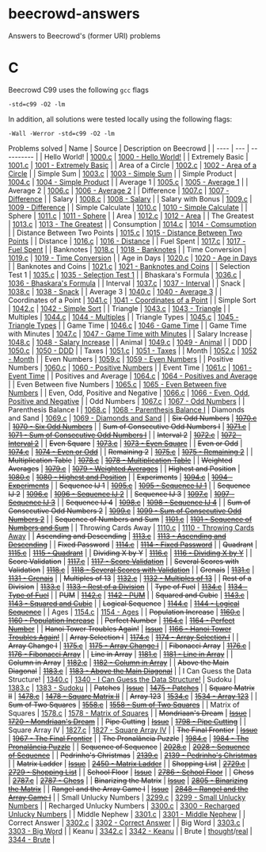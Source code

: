 # beecrowd-answers
Answers to Beecrowd's (former URI) problems

# C

Beecrowd C99 uses the following `gcc` flags

`-std=c99 -O2 -lm`

In addition, all solutions were tested locally using the following flags:

`-Wall -Werror -std=c99 -O2 -lm`

Problems solved
| Name | Source | Description on Beecrowd |
| ---- | --- | ---------- |
| Hello World! | [1000.c](src/C/1000.c) | [1000 - Hello World!](https://judge.beecrowd.com/en/problems/view/1000) |
| Extremely Basic | [1001.c](src/C/1001.c) | [1001 - Extremely Basic](https://judge.beecrowd.com/en/problems/view/1001) |
| Area of a Circle | [1002.c](src/C/1002.c) | [1002 - Area of a Circle](https://judge.beecrowd.com/en/problems/view/1002) |
| Simple Sum | [1003.c](src/C/1003.c) | [1003 - Simple Sum](https://judge.beecrowd.com/en/problems/view/1003) |
| Simple Product | [1004.c](src/C/1004.c) | [1004 - Simple Product](https://judge.beecrowd.com/en/problems/view/1004) |
| Average 1 | [1005.c](src/C/1005.c) | [1005 - Average 1](https://judge.beecrowd.com/en/problems/view/1005) |
| Average 2 | [1006.c](src/C/1006.c) | [1006 - Average 2](https://judge.beecrowd.com/en/problems/view/1006) |
| Difference | [1007.c](src/C/1007.c) | [1007 - Difference](https://judge.beecrowd.com/en/problems/view/1007) |
| Salary | [1008.c](src/C/1008.c) | [1008 - Salary](https://judge.beecrowd.com/en/problems/view/1008) |
| Salary with Bonus | [1009.c](src/C/1009.c) | [1009 - Difference](https://judge.beecrowd.com/en/problems/view/1009) |
| Simple Calculate | [1010.c](src/C/1010.c) | [1010 - Simple Calculate](https://judge.beecrowd.com/en/problems/view/1010) |
| Sphere | [1011.c](src/C/1011.c) | [1011 - Sphere](https://judge.beecrowd.com/en/problems/view/1011) |
| Area | [1012.c](src/C/1012.c) | [1012 - Area](https://judge.beecrowd.com/en/problems/view/1012) |
| The Greatest | [1013.c](src/C/1013.c) | [1013 - The Greatest](https://judge.beecrowd.com/en/problems/view/1013) |
| Consumption | [1014.c](src/C/1014.c) | [1014 - Comsumption](https://judge.beecrowd.com/en/problems/view/1014) |
| Distance Between Two Points | [1015.c](src/C/1015.c) | [1015 - Distance Between Two Points](https://judge.beecrowd.com/en/problems/view/1015) |
| Distance | [1016.c](src/C/1016.c) | [1016 - Distance](https://judge.beecrowd.com/en/problems/view/1016) |
| Fuel Spent | [1017.c](src/C/1017.c) | [1017 - Fuel Spent](https://judge.beecrowd.com/en/problems/view/1017) |
| Banknotes | [1018.c](src/C/1018.c) | [1018 - Banknotes](https://judge.beecrowd.com/en/problems/view/1018) |
| Time Conversion | [1019.c](src/C/1019.c) | [1019 - Time Conversion](https://judge.beecrowd.com/en/problems/view/1019) |
| Age in Days | [1020.c](src/C/1020.c) | [1020 - Age in Days](https://judge.beecrowd.com/en/problems/view/1020) |
| Banknotes and Coins | [1021.c](src/C/1021.c) | [1021 - Banknotes and Coins](https://judge.beecrowd.com/en/problems/view/1021) |
| Selection Test 1 | [1035.c](src/C/1035.c) | [1035 - Selection Test 1](https://judge.beecrowd.com/en/problems/view/1035) |
| Bhaskara's Formula | [1036.c](src/C/1036.c) | [1036 - Bhaskara's Formula](https://judge.beecrowd.com/en/problems/view/1036) |
| Interval | [1037.c](src/C/1037.c) | [1037 - Interval](https://judge.beecrowd.com/en/problems/view/1037) |
| Snack | [1038.c](src/C/1038.c) | [1038 - Snack](https://judge.beecrowd.com/en/problems/view/1038) |
| Average 3 | [1040.c](src/C/1040.c) | [1040 - Average 3](https://judge.beecrowd.com/en/problems/view/1040) |
| Coordinates of a Point | [1041.c](src/C/1041.c) | [1041 - Coordinates of a Point](https://judge.beecrowd.com/en/problems/view/1041) |
| Simple Sort | [1042.c](src/C/1042.c) | [1042 - Simple Sort](https://judge.beecrowd.com/en/problems/view/1042) |
| Triangle | [1043.c](src/C/1043.c) | [1043 - Triangle](https://judge.beecrowd.com/en/problems/view/1043) |
| Multiples | [1044.c](src/C/1044.c) | [1044 - Multiples](https://judge.beecrowd.com/en/problems/view/1044) |
| Triangle Types | [1045.c](src/C/1045.c) | [1045 - Triangle Types](https://judge.beecrowd.com/en/problems/view/1045) |
| Game Time | [1046.c](src/C/1046.c) | [1046 - Game Time](https://judge.beecrowd.com/en/problems/view/1046) |
| Game Time with Minutes | [1047.c](src/C/1047.c) | [1047 - Game Time with Minutes](https://judge.beecrowd.com/en/problems/view/1047) |
| Salary Increase | [1048.c](src/C/1048.c) | [1048 - Salary Increase](https://judge.beecrowd.com/en/problems/view/1048) |
| Animal | [1049.c](src/C/1049.c) | [1049 - Animal](https://judge.beecrowd.com/en/problems/view/1049) |
| DDD | [1050.c](src/C/1050.c) | [1050 - DDD](https://judge.beecrowd.com/en/problems/view/1050) |
| Taxes | [1051.c](src/C/1051.c) | [1051 - Taxes](https://judge.beecrowd.com/en/problems/view/1051) |
| Month | [1052.c](src/C/1052.c) | [1052 - Month](https://judge.beecrowd.com/en/problems/view/1052) |
| Even Numbers | [1059.c](src/C/1059.c) | [1059 - Even Numbers](https://judge.beecrowd.com/en/problems/view/1059) |
| Positive Numbers | [1060.c](src/C/1060.c) | [1060 - Positive Numbers](https://judge.beecrowd.com/en/problems/view/1060) |
| Event Time | [1061.c](src/C/1061.c) | [1061 - Event Time](https://judge.beecrowd.com/en/problems/view/1061) |
| Positives and Average | [1064.c](src/C/1064.c) | [1064 - Positives and Average](https://judge.beecrowd.com/en/problems/view/1064) |
| Even Between five Numbers | [1065.c](src/C/1065.c) | [1065 - Even Between five Numbers](https://judge.beecrowd.com/en/problems/view/1065) |
| Even, Odd, Positive and Negative | [1066.c](src/C/1066.c) | [1066 - Even, Odd, Positive and Negative](https://judge.beecrowd.com/en/problems/view/1066) |
| Odd Numbers | [1067.c](src/C/1067.c) | [1067 - Odd Numbers](https://judge.beecrowd.com/en/problems/view/1067) |
| Parenthesis Balance I | [1068.c](src/C/1068.c) | [1068 - Parenthesis Balance I](https://judge.beecrowd.com/en/problems/view/1068)
| Diamonds and Sand | [1069.c](src/C/1069.c) | [1069 - Diamonds and Sand](https://judge.beecrowd.com/en/problems/view/1069) |
| ~~Six Odd Numbers~~ | ~~[1070.c](src/C/1070.c)~~ | ~~[1070 - Six Odd Numbers](https://judge.beecrowd.com/en/problems/view/1070)~~ |
| ~~Sum of Consecutive Odd Numbers I~~ | ~~[1071.c](src/C/1071.c)~~ | ~~[1071 - Sum of Consecutive Odd Numbers I](https://judge.beecrowd.com/en/problems/view/1071)~~ |
| ~~Interval 2~~ | ~~[1072.c](src/C/1072.c)~~ | ~~[1072 - Interval 2](https://judge.beecrowd.com/en/problems/view/1072)~~ |
| ~~Even Square~~ | ~~[1073.c](src/C/1073.c)~~ | ~~[1073 - Even Square](https://judge.beecrowd.com/en/problems/view/1073)~~ |
| ~~Even or Odd~~ | ~~[1074.c](src/C/1074.c)~~ | ~~[1074 - Even or Odd](https://judge.beecrowd.com/en/problems/view/1074)~~ |
| ~~Remaining 2~~ | ~~[1075.c](src/C/1075.c)~~ | ~~[1075 - Remaining 2](https://judge.beecrowd.com/en/problems/view/1075)~~ |
| ~~Multiplication Table~~ | ~~[1078.c](src/C/1078.c)~~ | ~~[1078 - Multiplication Table](https://judge.beecrowd.com/en/problems/view/1078)~~ |
| ~~Weighted Averages~~ | ~~[1079.c](src/C/1079.c)~~ | ~~[1079 - Weighted Averages](https://judge.beecrowd.com/en/problems/view/1079)~~ |
| ~~Highest and Position~~ | ~~[1080.c](src/C/1080.c)~~ | ~~[1080 - Highest and Position](https://judge.beecrowd.com/en/problems/view/1080)~~ |
| ~~Experiments~~ | ~~[1094.c](src/C/1094.c)~~ | ~~[1094 - Experiments](https://judge.beecrowd.com/en/problems/view/1094)~~ |
| ~~Sequence IJ 1~~ | ~~[1095.c](src/C/1095.c)~~ | ~~[1095 - Sequence IJ 1](https://judge.beecrowd.com/en/problems/view/1095)~~ |
| ~~Sequence IJ 2~~ | ~~[1096.c](src/C/1096.c)~~ | ~~[1096 - Sequence IJ 2](https://judge.beecrowd.com/en/problems/view/1096)~~ |
| ~~Sequence IJ 3~~ | ~~[1097.c](src/C/1097.c)~~ | ~~[1097 - Sequence IJ 3](https://judge.beecrowd.com/en/problems/view/1097)~~ |
| ~~Sequence IJ 4~~ | ~~[1098.c](src/C/1098.c)~~ | ~~[1098 - Sequence IJ 4](https://judge.beecrowd.com/en/problems/view/1098)~~ |
| ~~Sum of Consecutive Odd Numbers 2~~ | ~~[1099.c](src/C/1099.c)~~ | ~~[1099 - Sum of Consecutive Odd Numbers 2](https://judge.beecrowd.com/en/problems/view/1099)~~ |
| ~~Sequence of Numbers and Sum~~ | ~~[1101.c](src/C/1101.c)~~ | ~~[1101 - Sequence of Numbers and Sum](https://judge.beecrowd.com/en/problems/view/1101)~~ |
| Throwing Cards Away | [1110.c](src/C/1110.c) | [1110 - Throwing Cards Away](https://judge.beecrows.com/en/problems/view/1110) |
| ~~Ascending and Descending~~ | ~~[1113.c](src/C/1113.c)~~ | ~~[1113 - Ascending and Descending](https://judge.beecrowd.com/en/problems/view/1113)~~ |
| ~~Fixed Password~~ | ~~[1114.c](src/C/1114.c)~~ | ~~[1114 - Fixed Password](https://judge.beecrowd.com/en/problems/view/1114)~~ |
| ~~Quadrant~~ | ~~[1115.c](src/C/1115.c)~~ | ~~[1115 - Quadrant](https://judge.beecrowd.com/en/problems/view/1115)~~ |
| ~~Dividing X by Y~~ | ~~[1116.c](src/C/1116.c)~~ | ~~[1116 - Dividing X by Y](https://judge.beecrowd.com/en/problems/view/1116)~~ |
| ~~Score Validation~~ | ~~[1117.c](src/C/1117.c)~~ | ~~[1117 - Score Validation](https://judge.beecrowd.com/en/problems/view/1117)~~ |
| ~~Several Scores with Validation~~ | ~~[1118.c](src/C/1118.c)~~ | ~~[1118 - Several Scores with Validation](https://judge.beecrowd.com/en/problems/view/1118)~~ |
| ~~Grenais~~ | ~~[1131.c](src/C/1131.c)~~ | ~~[1131 - Grenais](https://judge.beecrowd.com/en/problems/view/1131)~~ |
| ~~Multiples of 13~~ | ~~[1132.c](src/C/1132.c)~~ | ~~[1132 - Multiples of 13](https://judge.beecrowd.com/en/problems/view/1132)~~ |
| ~~Rest of a Division~~ | ~~[1133.c](src/C/1133.c)~~ | ~~[1133 - Rest of a Division](https://judge.beecrowd.com/en/problems/view/1133)~~ |
| ~~Type of Fuel~~ | ~~[1134.c](src/C/1134.c)~~ | ~~[1134 - Type of Fuel](https://judge.beecrowd.com/en/problems/view/1134)~~ |
| ~~PUM~~ | ~~[1142.c](src/C/1142.c)~~ | ~~[1142 - PUM](https://judge.beecrowd.com/en/problems/view/1142)~~ |
| ~~Squared and Cubic~~ | ~~[1143.c](src/C/1143.c)~~ | ~~[1143 - Squared and Cubic](https://judge.beecrowd.com/en/problems/view/1143)~~ |
| ~~Logical Sequence~~ | ~~[1144.c](src/C/1144.c)~~ | ~~[1144 - Logical Sequence](https://judge.beecrowd.com/en/problems/view/1144)~~ |
| Ages | [1154.c](src/C/1154.c) | [1154 - Ages](https://judge.beecrowd.com/en/problems/view/1154) |
| ~~Population Increase~~ | ~~[1160.c](src/C/1160.c)~~ | ~~[1160 - Population Increase](https://judge.beecrowd.com/en/problems/view/1160)~~ |
| ~~Perfect Number~~ | ~~[1164.c](src/C/1164.c)~~ | ~~[1164 - Perfect Number](https://judge.beecrowd.com/en/problems/view/1164)~~ |
| ~~Hanoi Tower Troubles Again!~~ | ~~[Issue](https://github.com/otavio-f/beecrowd-answers/issues/2)~~ | ~~[1166 - Hanoi Tower Troubles Again!](https://judge.beecrowd.com/en/problems/view/1166)~~ |
| ~~Array Selection I~~ | ~~[1174.c](src/C/1174.c)~~ | ~~[1174 - Array Selection I](https://judge.beecrowd.com/en/problems/view/1174)~~ |
| ~~Array Change I~~ | ~~[1175.c](src/C/1175.c)~~ | ~~[1175 - Array Change I](https://judge.beecrowd.com/en/problems/view/1175)~~ |
| ~~Fibonacci Array~~ | ~~[1176.c](src/C/1176.c)~~ | ~~[1176 - Fibonacci Array](https://judge.beecrowd.com/en/problems/view/1176)~~ |
| ~~Line in Array~~ | ~~[1181.c](src/C/1181.c)~~ | ~~[1181 - Line in Array](https://judge.beecrowd.com/en/problems/view/1181)~~ |
| ~~Column in Array~~ | ~~[1182.c](src/C/1182.c)~~ | ~~[1182 - Column in Array](https://judge.beecrowd.com/en/problems/view/1182)~~ |
| ~~Above the Main Diagonal~~ | ~~[1183.c](src/C/1183.c)~~ | ~~[1183 - Above the Main Diagonal](https://judge.beecrowd.com/en/problems/view/1183)~~ |
| I Can Guess the Data Structure! | [1340.c](src/C/1340.c) | [1340 - I Can Guess the Data Structure!](https://judge.beecrowd.com/en/problems/view/1340)
| Sudoku | [1383.c](src/C/1383.c) | [1383 - Sudoku](https://judge.beecrowd.com/en/problems/view/1383) |
| ~~Patches~~ | ~~[Issue](https://github.com/otavio-f/beecrowd-answers/issues/2)~~ | ~~[1475 - Patches](https://judge.beecrowd.com/en/problems/view/1475)~~ |
| ~~Square Matrix II~~ | ~~[1478.c](src/C/1478.c)~~ | ~~[1478 - Square Matrix II](https://judge.beecrowd.com/en/problems/view/1478)~~ |
| ~~Array 123~~ | ~~[1534.c](src/C/1534.c)~~ | ~~[1534 - Array 123](https://judge.beecrowd.com/en/problems/view/1534)~~ |
| ~~Sum of Two Squares~~ | ~~[1558.c](src/C/1558.c)~~ | ~~[1558 - Sum of Two Squares](https://judge.beecrowd.com/en/problems/view/1558)~~ |
| Matrix of Squares | [1578.c](src/C/1578.c) | [1578 - Matrix of Squares](https://judge.beecrowd.com/en/problems/view/1578) |
| ~~Mondriaan's Dream~~ | ~~[Issue](https://github.com/otavio-f/beecrowd-answers/issues/2)~~ | ~~[1720 - Mondriaan's Dream](https://judge.beecrowd.com/en/problems/view/1720)~~ |
| ~~Pipe Cutting~~ | ~~[Issue](https://github.com/otavio-f/beecrowd-answers/issues/2)~~ | ~~[1798 - Pipe Cutting](https://judge.beecrowd.com/en/problems/view/1798)~~ |
| Square Array IV | [1827.c](src/C/1827.c) | [1827 - Square Array IV](https://judge.beecrowd.com/en/problems/view/1827) |
| ~~The Final Frontier~~ | ~~[Issue](https://github.com/otavio-f/beecrowd-answers/issues/2)~~ | ~~[1967 - The Final Frontier](https://judge.beecrowd.com/en/problems/view/1967)~~ |
| ~~The Pronalância Puzzle~~ | ~~[1984.c](src/C/1984.c)~~ | ~~[1984 - The Pronalância Puzzle](https://judge.beecrowd.com/en/problems/view/1984)~~ |
| ~~Sequence of Sequence~~ | ~~[2028.c](src/C/2028.c)~~ | ~~[2028 - Sequence of Sequence](https://judge.beecrowd.com/en/problems/view/2028)~~ |
| ~~Pedrinho's Christmas~~ | ~~[2139.c](src/C/2139.c)~~ | ~~[2139 - Pedrinho's Christmas](https://judge.beecrowd.com/en/problems/view/2139)~~ |
| ~~Matrix Ladder~~ | ~~[Issue](https://github.com/otavio-f/beecrowd-answers/issues/2)~~ | ~~[2450 - Matrix Ladder](https://judge.beecrowd.com/en/problems/view/2450)~~ |
| ~~Shopping List~~ | ~~[2729.c](src/C/2729.c)~~ | ~~[2729 - Shopping List](https://judge.beecrowd.com/en/problems/view/2729)~~ |
| ~~School Floor~~ | ~~[Issue](https://github.com/otavio-f/beecrowd-answers/issues/2)~~ | ~~[2786 - School Floor](https://judge.beecrowd.com/en/problems/view/2786)~~ |
| ~~Chess~~ | ~~[2787.c](src/C/2787.c)~~ | ~~[2787 - Chess](https://judge.beecrowd.com/en/problems/view/2787)~~ |
| ~~Binarizing the Matrix~~ | ~~[Issue](https://github.com/otavio-f/beecrowd-answers/issues/2)~~ | ~~[2805 - Binarizing the Matrix](https://judge.beecrowd.com/en/problems/view/2786)~~ |
| ~~Rangel and the Array Game I~~ | ~~[Issue](https://github.com/otavio-f/beecrowd-answers/issues/2)~~ | ~~[2848 - Rangel and the Array Game I](https://judge.beecrowd.com/en/problems/view/2848)~~ |
| Small Unlucky Numbers | [3299.c](src/C/3299.c) | [3299 - Small Unlucky Numbers](https://judge.beecrowd.com/en/problems/view/3299) |
| Recharged Unlucky Numbers | [3300.c](src/C/3300.c) | [3300 - Recharged Unlucky Numbers](https://judge.beecrowd.com/en/problems/view/3300) |
| Middle Nephew | [3301.c](src/C/3301.c) | [3301 - Middle Nephew](https://judge.beecrowd.com/en/problems/view/3301) |
| Correct Answer | [3302.c](src/C/3302.c) | [3302 - Correct Answer](https://judge.beecrowd.com/en/problems/view/3302) |
| Big Word | [3303.c](src/C/3303.c) | [3303 - Big Word](https://judge.beecrowd.com/en/problems/view/3303) |
| Keanu | [3342.c](src/C/3342.c) | [3342 - Keanu](https://judge.beecrowd.com/en/problems/view/3342) |
| Brute | [thought](src/C/3344-thought_solution.c)/[real](src/C/3344-real_solution.c) | [3344 - Brute](https://judge.beecrowd.com/en/problems/view/3344) |

